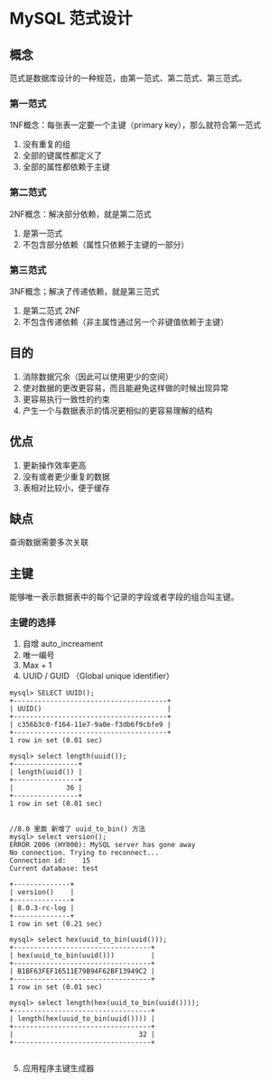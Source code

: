 # MySQL 范式设计
## 概念
范式是数据库设计的一种规范，由第一范式、第二范式、第三范式。
 

### 第一范式
1NF概念：每张表一定要一个主键（primary key），那么就符合第一范式

1. 没有重复的组
2. 全部的键属性都定义了
3. 全部的属性都依赖于主键


### 第二范式
2NF概念：解决部分依赖，就是第二范式

1. 是第一范式
2. 不包含部分依赖（属性只依赖于主键的一部分）

### 第三范式
3NF概念；解决了传递依赖，就是第三范式

1. 是第二范式 2NF
2. 不包含传递依赖（非主属性通过另一个非键值依赖于主键）
## 目的
1. 消除数据冗余（因此可以使用更少的空间）
2. 使对数据的更改更容易，而且能避免这样做的时候出现异常
3. 更容易执行一致性的约束
4. 产生一个与数据表示的情况更相似的更容易理解的结构

## 优点
1. 更新操作效率更高
2. 没有或者更少重复的数据
3. 表相对比较小，便于缓存

## 缺点
查询数据需要多次关联


## 主键
能够唯一表示数据表中的每个记录的字段或者字段的组合叫主键。
### 主键的选择
1. 自增 auto_increament
2. 唯一编号
3. Max + 1
4. UUID / GUID （Global unique identifier）

```
mysql> SELECT UUID();
+--------------------------------------+
| UUID()                               |
+--------------------------------------+
| c356b3c0-f164-11e7-9a0e-f3db6f9cbfe9 |
+--------------------------------------+
1 row in set (0.01 sec)

mysql> select length(uuid());
+----------------+
| length(uuid()) |
+----------------+
|             36 |
+----------------+
1 row in set (0.01 sec)


//8.0 里面 新增了 uuid_to_bin() 方法
mysql> select version();
ERROR 2006 (HY000): MySQL server has gone away
No connection. Trying to reconnect...
Connection id:    15
Current database: test

+--------------+
| version()    |
+--------------+
| 8.0.3-rc-log |
+--------------+
1 row in set (0.21 sec)

mysql> select hex(uuid_to_bin(uuid()));
+----------------------------------+
| hex(uuid_to_bin(uuid()))         |
+----------------------------------+
| B1BF63FEF16511E79B94F62BF13949C2 |
+----------------------------------+
1 row in set (0.01 sec)

mysql> select length(hex(uuid_to_bin(uuid())));
+----------------------------------+
| length(hex(uuid_to_bin(uuid()))) |
+----------------------------------+
|                               32 |
+----------------------------------+


```
5. 应用程序主键生成器



